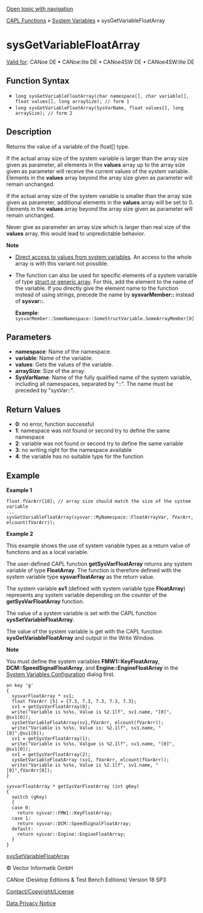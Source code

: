 [Open topic with navigation](../../../../../CANoeDEFamily.htm#Topics/CAPLFunctions/SystemVariables/Functions/CAPLfunctionSysGetVariableFloatArray.md)

[CAPL Functions](../../CAPLfunctions.md) » [System Variables](../CAPLfunctionsSystemVariablesOverview.md) » sysGetVariableFloatArray

# sysGetVariableFloatArray

[Valid for](../../../Shared/FeatureAvailability.md): CANoe DE • CANoe:lite DE • CANoe4SW DE • CANoe4SW:lite DE

## Function Syntax

- `long sysGetVariableFloatArray(char namespace[], char variable[], float values[], long arraySize); // form 1`
- `long sysGetVariableFloatArray(SysVarName, float values[], long arraySize); // form 2`

## Description

Returns the value of a variable of the float[] type.

If the actual array size of the system variable is larger than the array size given as parameter, all elements in the **values** array up to the array size given as parameter will receive the current values of the system variable. Elements in the **values** array beyond the array size given as parameter will remain unchanged.

If the actual array size of the system variable is smaller than the array size given as parameter, additional elements in the **values** array will be set to 0. Elements in the **values** array beyond the array size given as parameter will remain unchanged.

Never give as parameter an array size which is larger than real size of the **values** array, this would lead to unpredictable behavior.

**Note**

- [Direct access to values from system variables](../../../Shared/CAPL/SignalOrientedProgramming/SOPAccessSystemVariable.md). An access to the whole array is with this variant not possible.
- The function can also be used for specific elements of a system variable of type [struct or generic array](../../../Shared/SystemVariables/SysVar.md). For this, add the element to the name of the variable. If you directly give the element name to the function instead of using strings, precede the name by **sysvarMember::** instead of **sysvar::**.

  **Example**: `sysvarMember::SomeNamespace::SomeStructVariable.SomeArrayMember[0]`

## Parameters

- **namespace**: Name of the namespace.
- **variable**: Name of the variable.
- **values**: Gets the values of the variable.
- **arraySize**: Size of the array.
- **SysVarName**: Name of the fully qualified name of the system variable, including all namespaces, separated by "::". The name must be preceded by "sysVar::".

## Return Values

- **0**: no error, function successful
- **1**: namespace was not found or second try to define the same namespace
- **2**: variable was not found or second try to define the same variable
- **3**: no writing right for the namespace available
- **4**: the variable has no suitable type for the function

## Example

**Example 1**

```plaintext
float fVarArr[10]; // array size should match the size of the system variable
...
sysGetVariableFloatArray(sysvar::MyNamespace::FloatArrayVar, fVarArr, elcount(fVarArr));
```

**Example 2**

This example shows the use of system variable types as a return value of functions and as a local variable.

The user-defined CAPL function **getSysVarFloatArray** returns any system variable of type **FloatArray**. The function is therefore defined with the system variable type **sysvarFloatArray** as the return value.

The system variable **sv1** (defined with system variable type **FloatArray**) represents any system variable depending on the counter of the **getSysVarFloatArray** function.

The value of a system variable is set with the CAPL function **sysSetVariableFloatArray**.

The value of the system variable is get with the CAPL function **sysGetVariableFloatArray** and output in the Write Window.

**Note**

You must define the system variables **FMW1::KeyFloatArray**, **DCM::SpeedSignalFloatArray**, and **Engine::EngineFloatArray** in the [System Variables Configuration](../../../Shared/SystemVariables/SysVarConfigUserDefined.md) dialog first.

```plaintext
on key 'g'
{
  sysvarFloatArray * sv1;
  float fVarArr [5] = {7.3, 7.3, 7.3, 7.3, 7.3};
  sv1 = getSysVarFloatArray(0);
  write("Variable is %s%s, Value is %2.1lf", sv1.name, "[0]", @sv1[0]);
  sysSetVariableFloatArray(sv1,fVarArr, elcount(fVarArr));
  write("Variable is %s%s, Value is: %2.1lf", sv1.name, "[0]",@sv1[0]);
  sv1 = getSysVarFloatArray(1);
  write("Variable is %s%s, Valgue is %2.1lf", sv1.name, "[0]", @sv1[0]);
  sv1 = getSysVarFloatArray(2);
  sysGetVariableFloatArray (sv1, fVarArr, elcount(fVarArr));
  write("Variable is %s%s, Value is %2.1lf", sv1.name, "[0]",fVarArr[0]);
}

sysvarFloatArray * getSysVarFloatArray (int gKey)
{
  switch (gKey)
  {
  case 0:
    return sysvar::FMW1::KeyFloatArray;
  case 1:
    return sysvar::DCM::SpeedSignalFloatArray;
  default:
    return sysvar::Engine::EngineFloatArray;
  }
}
```

[sysSetVariableFloatArray](CAPLfunctionSysSetVariableFloatArray.md)

© Vector Informatik GmbH

CANoe (Desktop Editions & Test Bench Editions) Version 18 SP3

[Contact/Copyright/License](../../../Shared/ContactCopyrightLicense.md)

[Data Privacy Notice](https://www.vector.com/int/en/company/get-info/privacy-policy/)
